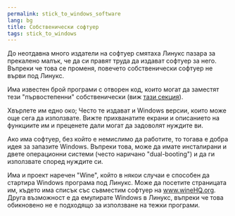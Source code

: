 ```yaml
---
permalink: stick_to_windows_software
lang: bg
title: Собственически софтуер
tags: stick_to_windows
---
```


До неотдавна много издатели на софтуер смятаха Линукс пазара за прекалено малък, че да си правят труда да издават софтуер за него. Въпреки че това се променя, повечето собственически софтуер не върви под Линукс.

Има известен брой програми с отворен код, които могат да заместят тези "първостепенни" собственически (виж <a href="/items/warez">тази секция</a>).

Хвърлете им едно око; Често те издават и Windows версии, които може още сега да използвате. Вижте прихванатите екрани и описанието на функциите им и преценете дали могат да задоволят нуждите ви.

Ако има софтуер, без който е немислимо да работите, то тогава е добра идея за запазите Windows. Въпреки това, може да имате инсталирани и двете операционни системи (често наричано "dual-booting") и да ги използвате според нуждите си.

Има и проект наречен "Wine", който в някои случаи е способен да стартира Windows програма под Линукс. Може да посетите страницата им, където има списък със съвместим софтуер на <a href="http://www.winehq.org">www.wineHQ.org</a>. Друга възможност е да емулирате Windows в Линукс, въпреки че това обикновено не е подходящо за използване на тежки програми.

